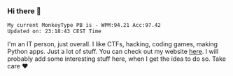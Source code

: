 ### Hi there 👋
<!-- PB START -->
```
My current MonkeyType PB is - WPM:94.21 Acc:97.42
Updated on: 23:18:43 CEST Time
```
<!-- PB END -->
I'm an IT person, just overall. I like CTFs, hacking, coding games, making Python apps. Just a lot of stuff.
You can check out my website [here](https://skill3472.github.io/).
I will probably add some interesting stuff here, when I get the idea to do so. Take care ❤️
